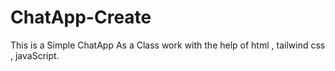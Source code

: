# ChatApp-Create
 This is a Simple ChatApp As a Class work with the help of html , tailwind css , javaScript.
